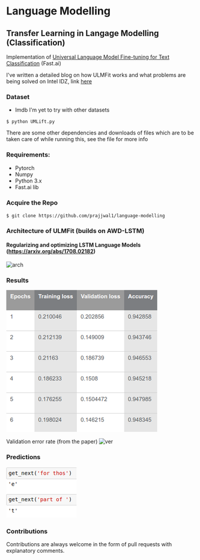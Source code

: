 # Language Modelling

## Transfer Learning in Langage Modelling (Classification)
Implementation of [Universal Language Model Fine-tuning for Text Classification](https://arxiv.org/abs/1801.06146) (Fast.ai)

I've written a detailed blog on how ULMFit works and what problems are being solved on Intel IDZ, link [here](https://github.com/prajjwal1/language-modelling.git)

### Dataset 
- Imdb
I'm yet to try with other datasets
```
$ python UMLift.py
```
There are some other dependencies and downloads of files which are to be taken care of while running this, see the file for more info

### Requirements:
- Pytorch
- Numpy
- Python 3.x
- Fast.ai lib

### Acquire the Repo
```shell
$ git clone https://github.com/prajjwal1/language-modelling
```
### Architecture of ULMFit (builds on AWD-LSTM)
#### Regularizing and optimizing LSTM Language Models (https://arxiv.org/abs/1708.02182)
![arch](https://software.intel.com/sites/default/files/managed/95/b1/transfer-learning-in-natural-language-processing-figure-9.png)

### Results
![res](images/results.png)

Validation error rate (from the paper)
![ver](https://software.intel.com/sites/default/files/managed/95/b1/transfer-learning-in-natural-language-processing-figure-11.png)

### Predictions
![p1](images/p1.png)

### Contributions
Contributions are always welcome in the form of pull requests with explanatory comments.
